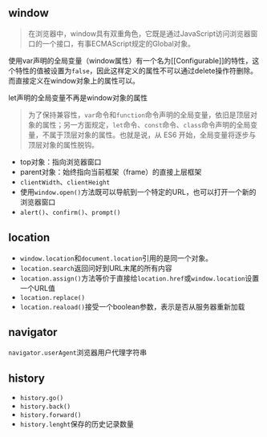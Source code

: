 ## window

> 在浏览器中，window具有双重角色，它既是通过JavaScript访问浏览器窗口的一个接口，有事ECMAScript规定的Global对象。



使用var声明的全局变量（window属性）有一个名为[[Configurable]]的特性，这个特性的值被设置为`false`，因此这样定义的属性不可以通过delete操作符删除。而直接定义在window对象上的属性可以。

let声明的全局变量不再是window对象的属性

> 为了保持兼容性，`var`命令和`function`命令声明的全局变量，依旧是顶层对象的属性；另一方面规定，`let`命令、`const`命令、`class`命令声明的全局变量，不属于顶层对象的属性。也就是说，从 ES6 开始，全局变量将逐步与顶层对象的属性脱钩。

- top对象：指向浏览器窗口
- parent对象：始终指向当前框架（frame）的直接上层框架
- `clientWidth`、`clientHeight`
- 使用`window.open()`方法既可以导航到一个特定的URL，也可以打开一个新的浏览器窗口
- `alert()`、`confirm()`、`prompt()`

## location

- `window.location`和`document.location`引用的是同一个对象。
- `location.search`返回问好到URL末尾的所有内容
- `location.assign()`方法等价于直接给`location.href`或`window.location`设置一个URL值
- `location.replace()`
- `location.reaload()`接受一个boolean参数，表示是否从服务器重新加载



## navigator

`navigator.userAgent`浏览器用户代理字符串

## history

- `history.go()`
- `history.back()`
- `history.forward()`
- `history.lenght`保存的历史记录数量